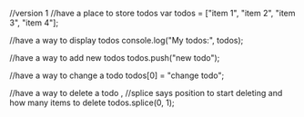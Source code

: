 //version 1
//have a place to store todos
var todos = ["item 1", "item 2", "item 3", "item 4"];

//have a way to display todos
console.log("My todos:", todos);

//have a way to add new todos
todos.push("new todo");

//have a way to change a todo
todos[0] = "change todo";

//have a way to delete a todo , 
//splice says position to start deleting and how many items to delete
todos.splice(0, 1);